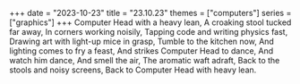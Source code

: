 +++
date = "2023-10-23"
title = "23.10.23"
themes = ["computers"]
series = ["graphics"]
+++
Computer Head with a heavy lean,
A croaking stool tucked far away,
In corners working noisily,
Tapping code and writing physics fast,
Drawing art with light-up mice in grasp,
Tumble to the kitchen now,
And lighting comes to fry a feast,
And strikes Computer Head to dance,
And watch him dance,
And smell the air,
The aromatic waft adraft,
Back to the stools and noisy screens,
Back to Computer Head with heavy lean.
